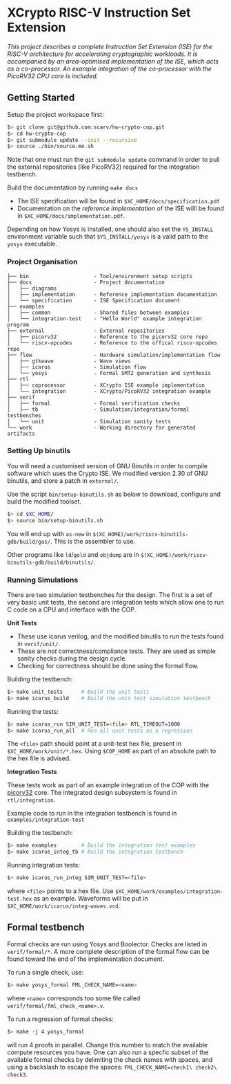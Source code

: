 
# XCrypto RISC-V Instruction Set Extension

*This project describes a complete Instruction Set Extension (ISE) for the
RISC-V architecture for accelerating cryptographic workloads. It is
accompanied by an area-optimised implementation of the ISE, which acts as
a co-processor. An example integration of the co-processor with the PicoRV32
CPU core is included.*

## Getting Started

Setup the project workspace first:

```sh
$> git clone git@github.com:scarv/hw-crypto-cop.git
$> cd hw-crypto-cop
$> git submodule update --init --recursive
$> source ./bin/source.me.sh
```

Note that one must run the `git submodule update` command in order to
pull the external repositories (like PicoRV32) required for the integration
testbench.

Build the documentation by running `make docs`

- The ISE specification will be found in `$XC_HOME/docs/specification.pdf`
- Documentation on the *reference implementation* of the ISE willl be found
  in `$XC_HOME/docs/implementation.pdf`.

Depending on how Yosys is installed, one should also set the `YS_INSTALL`
environment variable such that `$YS_INSTALL/yosys` is a valid path to the
`yosys` executable.

### Project Organisation

```
├── bin                     - Tool/environment setup scripts
├── docs                    - Project documentation
│   ├── diagrams
│   ├── implementation      - Reference implementation documentation
│   └── specification       - ISE Specification document
├── examples
│   ├── common              - Shared files between examples
│   └── integration-test    - "Hello World" example integration program
├── external                - External repositories
│   ├── picorv32            - Reference to the picorv32 core repo
│   └── riscv-opcodes       - Reference to the offical riscv-opcodes repo
├── flow                    - Hardware simulation/implementation flow
│   ├── gtkwave             - Wave views
│   ├── icarus              - Simulation flow
│   └── yosys               - Formal SMT2 generation and synthesis
├── rtl
│   ├── coprocessor         - XCrypto ISE example implementation
│   └── integration         - XCrypto/PicoRV32 integration example
├── verif
│   ├── formal              - Formal verification checks
│   ├── tb                  - Simulation/integration/formal testbenches
│   └── unit                - Simulation sanity tests
└── work                    - Working directory for generated artifacts
```

### Setting Up binutils

You will need a customised version of GNU Binutils in order to compile
software which uses the Crypto ISE. We modified version 2.30 of GNU
binutils, and store a patch in `external/`. 

Use the script `bin/setup-binutils.sh` as below to download, configure
and build the modified toolset.

```sh
$> cd $XC_HOME/
$> source bin/setup-binutils.sh
```

You will end up with `as-new` in 
`$(XC_HOME)/work/riscv-binutils-gdb/build/gas/`. This is the assembler to use.

Other programs like `ld`/`gold` and `objdump` are in
`$(XC_HOME)/work/riscv-binutils-gdb/build/binutils/`.

### Running Simulations

There are two simulation testbenches for the design. The first is a set of
very basic unit tests, the second are integration tests which allow one to
run C code on a CPU and interface with the COP.

**Unit Tests**

- These use icarus verilog, and the modified binutils to run the tests
  found in `verif/unit/`.
- These are *not* correctness/compliance tests. They are used as simple 
  sanity checks during the design cycle.
- Checking for correctness should be done using the formal flow.

Building the testbench:

```sh
$> make unit_tests      # Build the unit tests
$> make icarus_build    # Build the unit test simulation testbench
```

Running the tests:

```sh
$> make icarus_run SIM_UNIT_TEST=<file> RTL_TIMEOUT=1000
$> make icarus_run_all  # Run all unit tests as a regression
```

The `<file>` path should point at a unit-test hex file, present in
`$XC_HOME/work/unit/*.hex`. Using `$COP_HOME` as part of an absolute path
to the hex file is advised.

**Integration Tests**

These tests work as part of an example integration of the COP with the
[picorv32](https://github.com/cliffordwolf/picorv32) core.
The integrated design subsystem is found in `rtl/integration`.

Example code to run in the integration testbench is found in 
`examples/integration-test`

Building the testbench:

```sh
$> make examples        # Build the integration test examples
$> make icarus_integ_tb # Build the integration testbench
```

Running integration tests:

```sh
$> make icarus_run_integ SIM_UNIT_TEST=<file>
```

where `<file>` points to a hex file. 
Use `$XC_HOME/work/examples/integration-test.hex` as an example.
Waveforms will be put in `$XC_HOME/work/icarus/integ-waves.vcd`.

## Formal testbench

Formal checks are run using Yosys and Boolector. Checks are listed in
`verif/formal/*`. A more complete description of the formal flow can
be found toward the end of the implementation document.

To run a single check, use:

```sh
$> make yosys_formal FML_CHECK_NAME=<name>
```

where `<name>` corresponds too some file called 
`verif/formal/fml_check_<name>.v`.

To run a regression of formal checks:

```sh
$> make -j 4 yosys_formal
```

will run 4 proofs in parallel. Change this number to match the available
compute resources you have. One can also run a specfic subset of the
available formal checks by delimiting the check names with spaces, and using
a backslash to escape the spaces: `FML_CHECK_NAME=check1\ check2\ check3`.

